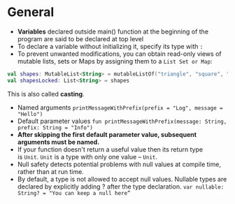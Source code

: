 # General

- **Variables** declared outside main() function at the beginning of the program are said to be declared at top level
- To declare a variable without initializing it, specify its type with `:`
- To prevent unwanted modifications, you can obtain read-only views of mutable lists, sets or Maps  by assigning them to a `List Set or Map`:

```kotlin
val shapes: MutableList<String> = mutableListOf("triangle", "square", "circle")
val shapesLocked: List<String> = shapes
```

This is also called **casting**.

- Named arguments `printMessageWithPrefix(prefix = "Log", message = "Hello")`
- Default parameter values `fun printMessageWithPrefix(message: String, prefix: String = "Info")`
- **After skipping the first default parameter value, subsequent arguments must be named.**
- If your function doesn't return a useful value then its return type is `Unit`. `Unit` is a type with only one value – `Unit`.
- Null safety detects potential problems with null values at compile time, rather than at run time.
- By default, a type is not allowed to accept null values. Nullable types are declared by explicitly adding ? after the type declaration. `var nullable: String? = "You can keep a null here”`